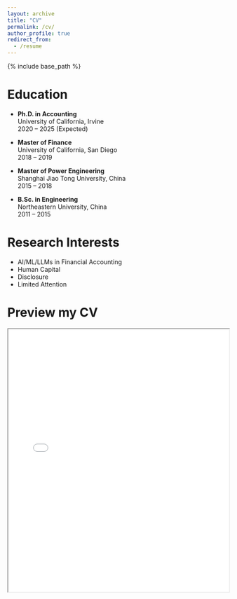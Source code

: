 ```yaml
---
layout: archive
title: "CV"
permalink: /cv/
author_profile: true
redirect_from:
  - /resume
---
```


{% include base_path %}

# Education
- **Ph.D. in Accounting**  
  University of California, Irvine  
  2020 – 2025 (Expected)

- **Master of Finance**  
  University of California, San Diego  
  2018 – 2019

- **Master of Power Engineering**  
  Shanghai Jiao Tong University, China  
  2015 – 2018

- **B.Sc. in Engineering**  
  Northeastern University, China  
  2011 – 2015

# Research Interests
- AI/ML/LLMs in Financial Accounting
- Human Capital
- Disclosure
- Limited Attention

# Preview my CV

<iframe src="/files/Vita_YL.pdf" width="100%" height="600px"></iframe>
